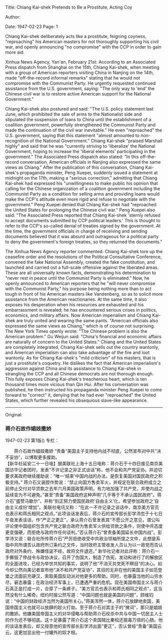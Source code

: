 Title: Chiang Kai-shek Pretends to Be a Prostitute, Acting Coy

Author:

Date: 1947-02-23
Page: 1

Chiang Kai-shek deliberately acts like a prostitute, feigning coyness, "reproaching" his American masters for not thoroughly supporting his civil war, and openly announcing "no compromise" with the CCP in order to gain more aid.

Xinhua News Agency, Yan'an, February 21st: According to an Associated Press dispatch from Shanghai on the 15th, Chiang Kai-shek, when meeting with a group of American reporters visiting China in Nanjing on the 14th, made "off-the-record informal remarks" stating that he would not compromise with the Communist Party. He urgently requested continued assistance from the U.S. government, saying: "The only way to 'end' the Chinese civil war is to restore active American support for the National Government."

Chiang Kai-shek also postured and said: "The U.S. policy statement last June, which prohibited the sale of arms to the Nationalist side and stipulated the suspension of loans to China until the establishment of a coalition government, powerfully strengthened the Communist Party and made the continuation of the civil war inevitable." He even "reproached" the U.S. government, saying that this statement "almost amounted to non-recognition of the National Government." Chiang Kai-shek "praised Marshall highly" and said that he was "currently striving to 'liberalize' the National Government, hoping to increase the 'liberal elements' participating in the government." The Associated Press dispatch also stated: "In this off-the-record conversation, American officials in Nanjing also expressed the same views as Chiang." After the publication of this conversation, Chiang Kai-shek's propaganda minister, Peng Xuepei, suddenly issued a statement at midnight on the 17th, making a "serious correction," admitting that Chiang Kai-shek had expressed his "unwillingness to make public his opinion that calling for the Chinese organization of a coalition government including the Communist Party as a condition for selling arms and providing loans would make the CCP's attitude even more rigid and refuse to negotiate with the government." Peng Xuepei denied that Chiang Kai-shek had "reproached the United States for prolonging the Chinese civil war." Peng Xuepei also said: "The Associated Press reported that Chiang Kai-shek 'sternly refused to accept documents submitted by CCP political leaders.' This is thought to refer to the CCP's so-called denial of treaties signed by the government. At the time, the government officials in charge of receiving and sending documents believed that it was absurd and outrageous for a political party to deny the government's foreign treaties, so they returned the documents."

The Xinhua News Agency reporter commented: Chiang Kai-shek tore up the ceasefire order and the resolutions of the Political Consultative Conference, convened the fake National Assembly, created the fake constitution, and launched and carried out a full-scale offensive against the liberated areas. These are all universally known facts, demonstrating his determination to "never rest in peace until the Communist Party is eliminated." Now, he openly announced to American reporters that he "will never compromise with the Communist Party," his purpose being nothing more than to act tough in front of his American masters like Vandenberg, so as to solicit more assistance from the American reactionaries. At the same time, it also exposes his desperation when his resources are exhausted and his embarrassment is revealed; he has encountered serious crises in politics, economics, and military affairs. Now American imperialism and Chiang Kai-shek are truly united and wearing the same pants. "American officials also expressed the same views as Chiang," which is of course not surprising. The New York Times openly wrote: "The Chinese problem is also the American problem." Gu Weijun said: "China's financial and economic affairs are naturally of concern to the United States." Chiang and the United States are completely integrated, Chiang Kai-shek sells out the country wantonly, and American imperialism can also take advantage of the fire and loot wantonly. As for Chiang Kai-shek's "mild criticism" of his masters, that is just a prostitute's coquetry. He dislikes the fact that American imperialism's aggression against China and its assistance to Chiang Kai-shek in strangling the CCP and all Chinese democrats are not thorough enough. This fully exposes Chiang Kai-shek's treacherous heart, which is ten thousand times more vicious than Qin Hui. After his conversation was published, he then instructed his propaganda minister Peng Xuepei to come forward to "correct" it, denying that he had ever "reproached" the United States, which further revealed his obsequious slave-like appearance.



<hr /> 

Original: 


### 蒋介石故作娼妓撒娇

1947-02-23
第1版()
专栏：

　　蒋介石故作娼妓撒娇
    “责备”美国主子支持他内战不彻底，公然宣布对中共“决不妥协”，以博取更多援助。        
    【新华社延安二十一日电】据美联社上海十五日电称：蒋介石于十四日接见南京美国访华记者团时，发表“不许记录之非正式谈话”称，他不会和共产党妥协。并迫切要求美政府继续援助说：“唯一‘结束’中国内战的办法，是恢复美国对国民政府之积极支持。”
    蒋介石又装腔作势说：“禁止向国方售卖军火，并规定在联合政府成立之前停止交付对华贷款之去年六月美国政策声明，有力地加强了共产党，并使内战之延续变为不可避免。”甚至“责备”美国政府这种声明“几乎等于不承认国民政府”。蒋介石“盛赞马歇尔”，并称“刻正努力使国民政府‘自由主义’化，希望参加政府之‘自由主义成份’增加”。美联社电讯又称：“在此一不许记录之谈话中，南京美方官员也表示和蒋氏相同之观点。”此项谈话发表后，蒋介石的宣传部长彭学沛忽于十七日午夜发表谈话，作“严正之更正”，承认蒋介石曾发表其“不愿公开之意见，谓公叫评论使中国组织包含共产党之联合政府为售卖军火供给贷款之条件，则使中共态度更变强硬，而拒绝与政府作任何谈判。”否认蒋介石“曾责备美国延长中国内战”。彭学沛又说：联合社所传蒋介石“严厉拒绝收受中共政治领袖所提之文件，此想是系指中共所谓否认政府所订条约之文件，当时政府主管收发人员认为以一政党而否认政府对外条约、殊嫌怪诞不经，故将文件退还。”
    新华社记者对此评称：蒋介石一手撕毁了停战令与政协决议，召开了伪国大，制造了伪宪，发动和进行了的解放区的全面进攻，已经为举世共知的事实，说明了他“不消灭共党死不瞑目”的决心。如今却公然向美记者宣布他“决不和共产党妥协”，其目的无非在他的美国主子如范登堡之流面前充硬汉，索取美国反动派对他更多的帮助。同时，也暴露当他的山穷水尽，窘态暴露；在政治经济军事上，已遭遇严重的危机。现在美国帝国主义与蒋介石真正是打成一片，合穿了一条裤子。“美方官员也表示和蒋氏相同之观点”，这当然没有什么稀奇。纽约时报公然写道：“中国问题也就是美国的问题”，顾维钧说：“中国的财政经济当然为美国所关心。”蒋美浑然一体，蒋介石放肆地卖国，美国帝国主义也就可以放肆的趁火打劫。至于蒋介石对其主子的“微词”，那只是娼妓的撒娇。他嫌美国帝国主义的对华侵略与帮助蒋介石绞杀中共与中国一切民主人士的作为还不够彻底。这十足暴露了蒋介石这个卖国贼比秦桧还狠毒万倍的心肠。他的谈话发表后，却又授意他的宣传部长彭学沛出面“更正”，否认曾经“责备”美国云云，这更加显出他一付媚外的奴才相。
